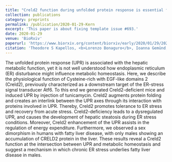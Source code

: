```yaml
---
title: "Creld2 function during unfolded protein response is essential for liver metabolism homeostasis"
collection: publications
category: preprints
permalink: /publication/2020-01-29-Kern
excerpt: 'This paper is about fixing template issue #693.'
date: 2020-01-29
venue: 'BioRxiv'
paperurl: 'https://www.biorxiv.org/content/biorxiv/early/2020/01/29/2020.01.28.923136.full.pdf'
citation: 'Theodore S Kapellos, <b>Lorenzo Bonaguro</b>, Ioanna Gemünd, Nico Reusch, Adem Saglam, Emily R Hinkley, Joachim L Schultze. (2020). &quot;Creld2 function during unfolded protein response is essential for liver metabolism homeostasis&quot; <i>BioRxiv</i>.'
---
```


The unfolded protein response (UPR) is associated with the hepatic metabolic function, yet it is not well understood how endoplasmic reticulum (ER) disturbance might influence metabolic homeostasis. Here, we describe the physiological function of Cysteine-rich with EGF-like domains 2 (Creld2), previously characterized as a downstream target of the ER-stress signal transducer Atf6. To this end we generated Creld2-deficient mice and induced UPR by injection of tunicamycin. Creld2 augments protein folding and creates an interlink between the UPR axes through its interaction with proteins involved in UPR. Thereby, Creld2 promotes tolerance to ER stress and recovery from acute stress. Creld2-deficiency leads to a dysregulated UPR, and causes the development of hepatic steatosis during ER stress conditions. Moreover, Creld2 enhancement of the UPR assists in the regulation of energy expenditure. Furthermore, we observed a sex dimorphism in humans with fatty liver disease, with only males showing an accumulation of CRELD2 protein in the liver. These results reveal a Creld2 function at the intersection between UPR and metabolic homeostasis and suggest a mechanism in which chronic ER stress underlies fatty liver disease in males.